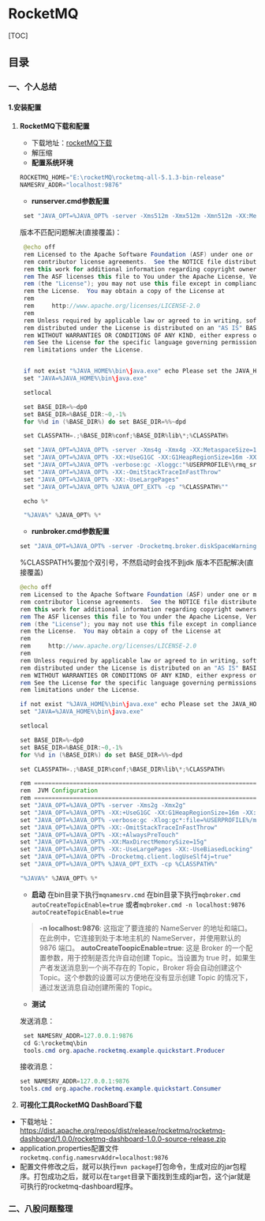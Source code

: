 # RocketMQ
[TOC]
## 目录

### 一、个人总结
#### 1.安装配置
1. **RocketMQ下载和配置**
   - 下载地址：[rocketMQ下载](https://rocketmq.apache.org/download/)
   - 解压缩
   - **配置系统环境**
    ```java
    ROCKETMQ_HOME="E:\rocketMQ\rocketmq-all-5.1.3-bin-release"
    NAMESRV_ADDR="localhost:9876"
    ```
   - **runserver.cmd参数配置**
   ```java
    set "JAVA_OPT=%JAVA_OPT% -server -Xms512m -Xmx512m -Xmn512m -XX:MetaspaceSize=128m -XX:MaxMetaspaceSize=320m"
   ``` 
   版本不匹配问题解决(直接覆盖)：
   ```java
    @echo off
    rem Licensed to the Apache Software Foundation (ASF) under one or more
    rem contributor license agreements.  See the NOTICE file distributed with
    rem this work for additional information regarding copyright ownership.
    rem The ASF licenses this file to You under the Apache License, Version 2.0
    rem (the "License"); you may not use this file except in compliance with
    rem the License.  You may obtain a copy of the License at
    rem
    rem     http://www.apache.org/licenses/LICENSE-2.0
    rem
    rem Unless required by applicable law or agreed to in writing, software
    rem distributed under the License is distributed on an "AS IS" BASIS,
    rem WITHOUT WARRANTIES OR CONDITIONS OF ANY KIND, either express or implied.
    rem See the License for the specific language governing permissions and
    rem limitations under the License.


    if not exist "%JAVA_HOME%\bin\java.exe" echo Please set the JAVA_HOME variable in your environment, We need java(x64)! & EXIT /B 1
    set "JAVA=%JAVA_HOME%\bin\java.exe"

    setlocal

    set BASE_DIR=%~dp0
    set BASE_DIR=%BASE_DIR:~0,-1%
    for %%d in (%BASE_DIR%) do set BASE_DIR=%%~dpd

    set CLASSPATH=.;%BASE_DIR%conf;%BASE_DIR%lib\*;%CLASSPATH%

    set "JAVA_OPT=%JAVA_OPT% -server -Xms4g -Xmx4g -XX:MetaspaceSize=128m -XX:MaxMetaspaceSize=320m"
    set "JAVA_OPT=%JAVA_OPT% -XX:+UseG1GC -XX:G1HeapRegionSize=16m -XX:G1ReservePercent=25 -XX:InitiatingHeapOccupancyPercent=30 -XX:SoftRefLRUPolicyMSPerMB=0"
    set "JAVA_OPT=%JAVA_OPT% -verbose:gc -Xloggc:"%USERPROFILE%\rmq_srv_gc.log" -XX:+PrintGCDetails"
    set "JAVA_OPT=%JAVA_OPT% -XX:-OmitStackTraceInFastThrow"
    set "JAVA_OPT=%JAVA_OPT% -XX:-UseLargePages"
    set "JAVA_OPT=%JAVA_OPT% %JAVA_OPT_EXT% -cp "%CLASSPATH%""

    echo %*

    "%JAVA%" %JAVA_OPT% %*

   ```
   - **runbroker.cmd参数配置**
    ```java
    set "JAVA_OPT=%JAVA_OPT% ‐server ‐Drocketmq.broker.diskSpaceWarningLevelRatio=0.98 ‐Xms512m ‐Xmx512m ‐Xmn512m"
    ```
    %CLASSPATH%要加个双引号，不然启动时会找不到jdk
    版本不匹配解决(直接覆盖)
    ```java
    @echo off
    rem Licensed to the Apache Software Foundation (ASF) under one or more
    rem contributor license agreements.  See the NOTICE file distributed with
    rem this work for additional information regarding copyright ownership.
    rem The ASF licenses this file to You under the Apache License, Version 2.0
    rem (the "License"); you may not use this file except in compliance with
    rem the License.  You may obtain a copy of the License at
    rem
    rem     http://www.apache.org/licenses/LICENSE-2.0
    rem
    rem Unless required by applicable law or agreed to in writing, software
    rem distributed under the License is distributed on an "AS IS" BASIS,
    rem WITHOUT WARRANTIES OR CONDITIONS OF ANY KIND, either express or implied.
    rem See the License for the specific language governing permissions and
    rem limitations under the License.

    if not exist "%JAVA_HOME%\bin\java.exe" echo Please set the JAVA_HOME variable in your environment, We need java(x64)! & EXIT /B 1
    set "JAVA=%JAVA_HOME%\bin\java.exe"

    setlocal

    set BASE_DIR=%~dp0
    set BASE_DIR=%BASE_DIR:~0,-1%
    for %%d in (%BASE_DIR%) do set BASE_DIR=%%~dpd

    set CLASSPATH=.;%BASE_DIR%conf;%BASE_DIR%lib\*;%CLASSPATH%

    rem ===========================================================================================
    rem  JVM Configuration
    rem ===========================================================================================
    set "JAVA_OPT=%JAVA_OPT% -server -Xms2g -Xmx2g"
    set "JAVA_OPT=%JAVA_OPT% -XX:+UseG1GC -XX:G1HeapRegionSize=16m -XX:G1ReservePercent=25 -XX:InitiatingHeapOccupancyPercent=30 -XX:SoftRefLRUPolicyMSPerMB=0 -XX:SurvivorRatio=8"
    set "JAVA_OPT=%JAVA_OPT% -verbose:gc -Xlog:gc*:file=%USERPROFILE%/mq_gc.log:time,tags:filecount=5,filesize=30M"
    set "JAVA_OPT=%JAVA_OPT% -XX:-OmitStackTraceInFastThrow"
    set "JAVA_OPT=%JAVA_OPT% -XX:+AlwaysPreTouch"
    set "JAVA_OPT=%JAVA_OPT% -XX:MaxDirectMemorySize=15g"
    set "JAVA_OPT=%JAVA_OPT% -XX:-UseLargePages -XX:-UseBiasedLocking"
    set "JAVA_OPT=%JAVA_OPT% -Drocketmq.client.logUseSlf4j=true"
    set "JAVA_OPT=%JAVA_OPT% %JAVA_OPT_EXT% -cp %CLASSPATH%"

    "%JAVA%" %JAVA_OPT% %*

    ```
   - **启动**
   在bin目录下执行`mqnamesrv.cmd`
   在bin目录下执行`mqbroker.cmd autoCreateTopicEnable=true`
   或者`mqbroker.cmd -n localhost:9876 autoCreateTopicEnable=true`
   > **-n localhost:9876**: 这指定了要连接的 NameServer 的地址和端口。在此例中，它连接到处于本地主机的 NameServer，并使用默认的 9876 端口。
    **autoCreateToopicEnable=true**: 这是 Broker 的一个配置参数，用于控制是否允许自动创建 Topic。当设置为 true 时，如果生产者发送消息到一个尚不存在的 Topic，Broker 将会自动创建这个 Topic。这个参数的设置可以方便地在没有显示创建 Topic 的情况下，通过发送消息自动创建所需的 Topic。
   - **测试**
    
    发送消息：
   ```java
    set NAMESRV_ADDR=127.0.0.1:9876
    cd G:\rocketmq\bin
    tools.cmd org.apache.rocketmq.example.quickstart.Producer
   ``` 
    接收消息：
    ```java
    set NAMESRV_ADDR=127.0.0.1:9876
    tools.cmd org.apache.rocketmq.example.quickstart.Consumer
    ```
2. **可视化工具RocketMQ DashBoard下载**
- 下载地址：https://dist.apache.org/repos/dist/release/rocketmq/rocketmq-dashboard/1.0.0/rocketmq-dashboard-1.0.0-source-release.zip
- application.properties配置文件`rocketmq.config.namesrvAddr=localhost:9876`
- 配置文件修改之后，就可以执行`mvn package`打包命令，生成对应的jar包程序。打包成功之后，就可以在`target`目录下面找到生成的jar包，这个jar就是可执行的rocketmq-dashboard程序。
### 二、八股问题整理